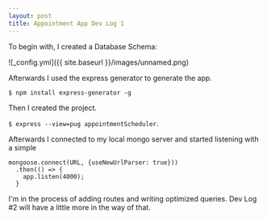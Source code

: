 ```yaml
---
layout: post
title: Appointment App Dev Log 1
---
```


To begin with, I created a Database Schema:

![_config.yml]({{ site.baseurl }}/images/unnamed.png)

Afterwards I used the express generator to generate the app. 

`$ npm install express-generator -g`

Then I created the project.

`$ express --view=pug appointmentScheduler`.

Afterwards I connected to my local mongo server and started listening with a simple
``` 
mongoose.connect(URL, {useNewUrlParser: true}))
  .then(() => {
    app.listen(4000);
  }
  ```

I'm in the process of adding routes and writing optimized queries. Dev Log #2 will have a little more in the way of that.
